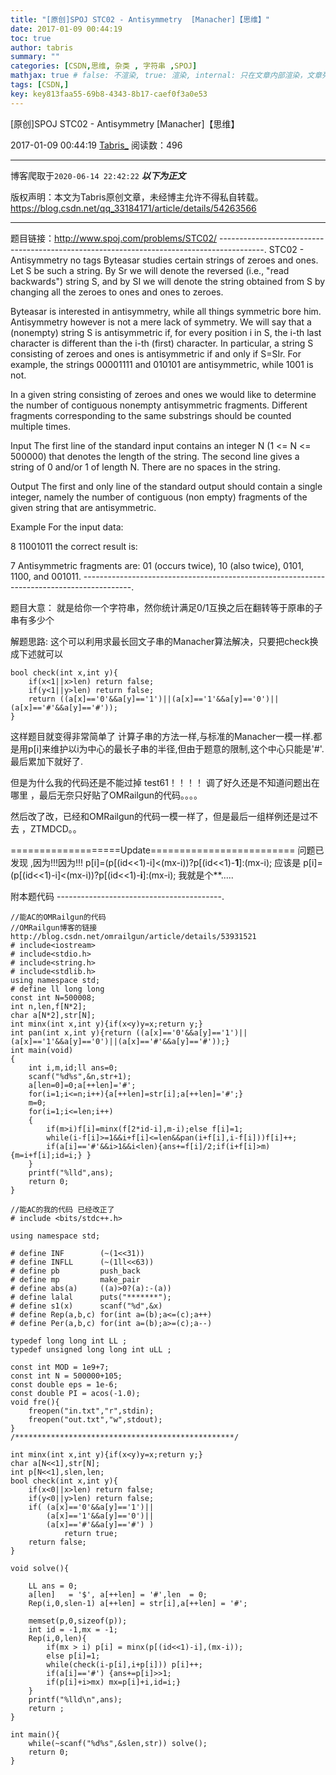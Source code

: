 ```yaml
---
title: "[原创]SPOJ STC02 - Antisymmetry  [Manacher]【思维】"
date: 2017-01-09 00:44:19
toc: true
author: tabris
summary: ""
categories: [CSDN,思维, 杂类 , 字符串 ,SPOJ]
mathjax: true # false: 不渲染, true: 渲染, internal: 只在文章内部渲染，文章列表中不渲染
tags: [CSDN,]
key: key813faa55-69b8-4343-8b17-caef0f3a0e53
---
```


[原创]SPOJ STC02 - Antisymmetry  [Manacher]【思维】

2017-01-09 00:44:19  [Tabris_](https://me.csdn.net/qq_33184171) 阅读数：496

---

博客爬取于`2020-06-14 22:42:22`
***以下为正文***

版权声明：本文为Tabris原创文章，未经博主允许不得私自转载。
https://blog.csdn.net/qq_33184171/article/details/54263566

<!-- more -->

---

题目链接：http://www.spoj.com/problems/STC02/
-----------------------------------------------------------------------------------------.
STC02 - Antisymmetry
no tags
Byteasar studies certain strings of zeroes and ones. Let S be such a string. By Sr we will denote the reversed (i.e., "read backwards") string S, and by SI we will denote the string obtained from S by changing all the zeroes to ones and ones to zeroes.

Byteasar is interested in antisymmetry, while all things symmetric bore him. Antisymmetry however is not a mere lack of symmetry. We will say that a (nonempty) string S is antisymmetric if, for every position i in S, the i-th last character is different than the i-th (first) character. In particular, a string S consisting of zeroes and ones is antisymmetric if and only if S=SIr. For example, the strings 00001111 and 010101 are antisymmetric, while 1001 is not.

In a given string consisting of zeroes and ones we would like to determine the number of contiguous nonempty antisymmetric fragments. Different fragments corresponding to the same substrings should be counted multiple times.

Input
The first line of the standard input contains an integer N (1 <= N <= 500000) that denotes the length of the string. The second line gives a string of 0 and/or 1 of length N. There are no spaces in the string.

Output
The first and only line of the standard output should contain a single integer, namely the number of contiguous (non empty) fragments of the given string that are antisymmetric.



Example
For the input data:

8
11001011
the correct result is:

7
Antisymmetric fragments are: 01 (occurs twice), 10 (also twice), 0101, 1100, and 001011.
------------------------------------------------------------------------------------------.

题目大意：
就是给你一个字符串，然你统计满足0/1互换之后在翻转等于原串的子串有多少个


解题思路:
这个可以利用求最长回文子串的Manacher算法解决，只要把check换成下述就可以
```
bool check(int x,int y){
    if(x<1||x>len) return false;
    if(y<1||y>len) return false;
    return ((a[x]=='0'&&a[y]=='1')||(a[x]=='1'&&a[y]=='0')||(a[x]=='#'&&a[y]=='#'));
}
```

这样题目就变得非常简单了
计算子串的方法一样,与标准的Manacher一模一样.都是用p[i]来维护以i为中心的最长子串的半径,但由于题意的限制,这个中心只能是'#'.最后累加下就好了.

但是为什么我的代码还是不能过掉 test61！！！！  调了好久还是不知道问题出在哪里 ，最后无奈只好贴了OMRailgun的代码。。。。

然后改了改，已经和OMRailgun的代码一模一样了，但是最后一组样例还是过不去 ，ZTMDCD。。

===================Update=========================
问题已发现 ,因为!!!因为!!!
p[i]=(p[(id<<1)-i]<(mx-i))?p[(id<<1)-**1**]:(mx-i);
应该是
p[i]=(p[(id<<1)-i]<(mx-i))?p[(id<<1)-**i**]:(mx-i);
我就是个**.....

附本题代码
-----------------------------------------.
```
//能AC的OMRailgun的代码
//OMRailgun博客的链接http://blog.csdn.net/omrailgun/article/details/53931521
# include<iostream>
# include<stdio.h>
# include<string.h>
# include<stdlib.h>
using namespace std;
# define ll long long
const int N=500008;
int n,len,f[N*2];
char a[N*2],str[N];
int minx(int x,int y){if(x<y)y=x;return y;}
int pan(int x,int y){return ((a[x]=='0'&&a[y]=='1')||(a[x]=='1'&&a[y]=='0')||(a[x]=='#'&&a[y]=='#'));}
int main(void)
{
    int i,m,id;ll ans=0;
    scanf("%d%s",&n,str+1);
    a[len=0]=0;a[++len]='#';
    for(i=1;i<=n;i++){a[++len]=str[i];a[++len]='#';}
    m=0;
    for(i=1;i<=len;i++)
    {
        if(m>i)f[i]=minx(f[2*id-i],m-i);else f[i]=1;
        while(i-f[i]>=1&&i+f[i]<=len&&pan(i+f[i],i-f[i]))f[i]++;
        if(a[i]=='#'&&i>1&&i<len){ans+=f[i]/2;if(i+f[i]>m){m=i+f[i];id=i;} }
    }
    printf("%lld",ans);
    return 0;
}

//能AC的我的代码 已经改正了
# include <bits/stdc++.h>

using namespace std;

# define INF        (~(1<<31))
# define INFLL      (~(1ll<<63))
# define pb         push_back
# define mp         make_pair
# define abs(a)     ((a)>0?(a):-(a))
# define lalal      puts("*******");
# define s1(x)      scanf("%d",&x)
# define Rep(a,b,c) for(int a=(b);a<=(c);a++)
# define Per(a,b,c) for(int a=(b);a>=(c);a--)

typedef long long int LL ;
typedef unsigned long long int uLL ;

const int MOD = 1e9+7;
const int N = 500000+105;
const double eps = 1e-6;
const double PI = acos(-1.0);
void fre(){
    freopen("in.txt","r",stdin);
    freopen("out.txt","w",stdout);
}
/*************************************************/

int minx(int x,int y){if(x<y)y=x;return y;}
char a[N<<1],str[N];
int p[N<<1],slen,len;
bool check(int x,int y){
    if(x<0||x>len) return false;
    if(y<0||y>len) return false;
    if( (a[x]=='0'&&a[y]=='1')||
        (a[x]=='1'&&a[y]=='0')||
        (a[x]=='#'&&a[y]=='#') )
            return true;
    return false;
}

void solve(){

    LL ans = 0;
    a[len]   = '$', a[++len] = '#',len  = 0;
    Rep(i,0,slen-1) a[++len] = str[i],a[++len] = '#';

    memset(p,0,sizeof(p));
    int id = -1,mx = -1;
    Rep(i,0,len){
        if(mx > i) p[i] = minx(p[(id<<1)-i],(mx-i));
        else p[i]=1;
        while(check(i-p[i],i+p[i])) p[i]++;
        if(a[i]=='#') {ans+=p[i]>>1;
        if(p[i]+i>mx) mx=p[i]+i,id=i;}
    }
    printf("%lld\n",ans);
    return ;
}

int main(){
    while(~scanf("%d%s",&slen,str)) solve();
    return 0;
}


```
